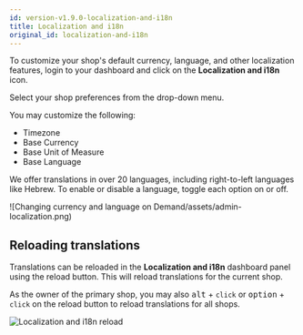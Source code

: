 ```yaml
---
id: version-v1.9.0-localization-and-i18n
title: Localization and i18n
original_id: localization-and-i18n
---
```

    
To customize your shop's default currency, language, and other localization features, login to your dashboard and click on the <i class="font-icon fa fa-language"></i> **Localization and i18n** icon.

Select your shop preferences from the drop-down menu.

You may customize the following:

- Timezone
- Base Currency
- Base Unit of Measure
- Base Language

We offer translations in over 20 languages, including right-to-left languages like Hebrew. To enable or disable a language, toggle each option on or off.

![Changing currency and language on Demand/assets/admin-localization.png)

## Reloading translations

Translations can be reloaded in the **Localization and i18n** dashboard panel using the reload button. This will reload translations for the current shop.

As the owner of the primary shop, you may also <kbd>alt</kbd> + `click` or <kbd>option</kbd> + `click` on the reload button to reload translations for all shops.

![](/assets/admin-i18n-reload.png "Localization and i18n reload")

